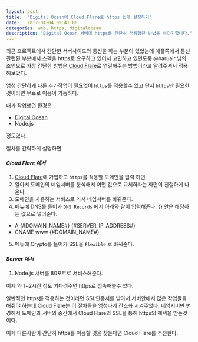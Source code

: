 ```yaml
---
layout: post
title:  "Digital Ocean에 Cloud Flare로 https 쉽게 설정하기"
date:   2017-04-04 09:41:00
categories: web, https, digitalocean
description: "Digital Ocean 서버에 https를 간단히 적용했던 방법을 이야기합니다."
---
```


최근 프로젝트에서 간단한 서버사이드와 통신을 하는 부분이 있었는데 애플쪽에서 통신관련된 부분에서 스펙을 https로 요구하고 있어서 고민하고 있던도중 @haruair 님의 조언으로 가장 간단한 방법은 [Cloud Flare](https://www.cloudflare.com/)로 연결해주는 방법이라고 알려주셔서 적용해보았다.

엄청 간단하게 다른 추가작업이 필요없이 `https`를 적용할수 있고 단지 `https`만 필요한 것이라면 무료로 이용이 가능하다.

내가 작업했던 환경은
* [Digital Ocean](https://www.digitalocean.com/)
* Node.js 

정도였다.

절차를 간략하게 설명하면

#### *Cloud Flare 에서*

1. [Cloud Flare](https://www.cloudflare.com/)에 가입하고 `https`를 적용할 도메인을 입력 하면 
2. 알아서 도메인의 네임서버를 분석해서 어떤 값으로 교체하라는 화면이 친절하게 나온다.
3. 도메인을 사용하는 서비스로 가서 네임서버를 바꿔준다.
4. 메뉴에 DNS를 들어가 `DNS Records` 에서 아래와 같이 입력해준다. {} 안은 해당하는 값으로 넣어준다.
  * A    {#DOMAIN_NAME#}    {#SERVER_IP_ADDRESS#}
  * CNAME www    {#DOMAIN_NAME#} 
5. 메뉴에  Crypto를 들어가 SSL을 `Flexible` 로 바꿔준다.

#### *Server 에서*
1. Node.js 서버를 80포트로 서비스해준다.


이제 약 1~2시간 정도 기다려주면 https로 접속해볼수 있다.

일반적인 https를 적용하는 것이라면 SSL인증서를 받아서 서버안에서 많은 작업들을 해줘야 하는데 
Cloud Flare는 이 절차들을 엄청나게 간소화 시켜주었다. 네임서버만 변경해서 도메인과 서버의 중간에서 Cloud Flare의 SSL을 통해 https의 혜택을 받는것이다.

이제 다른사람이 간단히 https를 이용할 것을 찾는다면 Cloud Flare를 추천한다.
